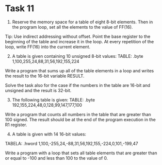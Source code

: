 # Task 11
1. Reserve the memory space for a table of eight 8-bit elements. Then in the program loop, set all the elements to the value of FF(16).

Tip: Use indirect addressing without offset. Point the base register to the beginning of the table and increase it in the loop. At every repetition of the loop, write FF(16) into the current element.


2. A table is given containing 10 unsigned 8-bit values:
TABLE: .byte 1,100,255,24,88,31,56,192,155,224

Write a program that sums up all of the table elements in a loop and writes the result to the 16-bit variable RESULT.

Solve the task also for the case if the numbers in the table are 16-bit and unsigned and the result is 32-bit.


3. The following table is given:
TABLE: .byte 192,155,224,48,0,128,99,147,177,100

Write a program that counts all numbers in the table that are greater than 100 signed. The result should be at the end of the program execution in the R1 register.


4. A table is given with 14 16-bit values:

TABELA: .hword 1,100,-255,24,-88,31,56,192,155,-224,0,101,-199,47

Write a program with a loop that sets all table elements that are greater than or equal to -100 and less than 100 to the value of 0.
